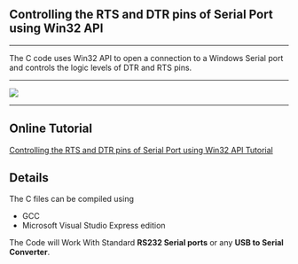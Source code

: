 ## Controlling the RTS and DTR pins of Serial Port using Win32 API

---------------------------------------------------------------------------------------------------------------------------------------------------

The C code uses Win32 API to open a connection to a Windows Serial port and controls the logic levels of DTR and RTS pins.

----------------------------------------------------------------------------------------------------------------------------------------------------

![](https://www.xanthium.in/sites/default/files/site-images/serial-prog-win32-api/RTS-DTR-Control-using-Win32.jpeg)

-----------------------------------------------------------------------------------------------------------------------------------------------------

## Online Tutorial

[Controlling the RTS and DTR pins of Serial Port using Win32 API Tutorial](https://www.xanthium.in/Controlling-DTR-and-RTS-pins-of-SerialPort-using-Win32-API)

## Details

The C files can be compiled using 
- GCC 
- Microsoft Visual Studio Express edition


The Code will Work With Standard **RS232 Serial ports** or any **USB to Serial Converter**.



